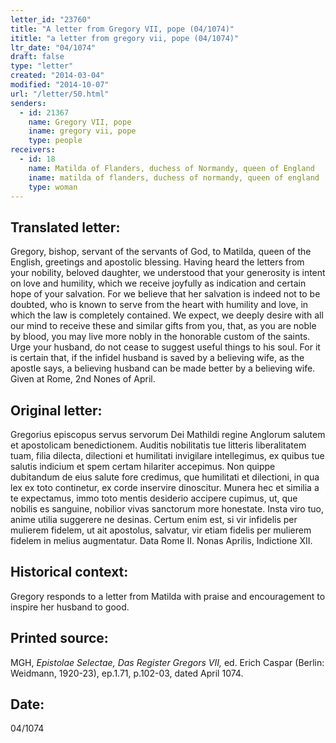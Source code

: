 ```yaml
---
letter_id: "23760"
title: "A letter from Gregory VII, pope (04/1074)"
ititle: "a letter from gregory vii, pope (04/1074)"
ltr_date: "04/1074"
draft: false
type: "letter"
created: "2014-03-04"
modified: "2014-10-07"
url: "/letter/50.html"
senders:
  - id: 21367
    name: Gregory VII, pope
    iname: gregory vii, pope
    type: people
receivers:
  - id: 18
    name: Matilda of Flanders, duchess of Normandy, queen of England
    iname: matilda of flanders, duchess of normandy, queen of england
    type: woman
---
```

<h2> Translated letter:</h2>Gregory, bishop, servant of the servants of God, to Matilda, queen of the English, greetings and apostolic blessing.
Having heard the letters from your nobility, beloved daughter, we understood that your generosity is intent on love and humility, which we receive joyfully as indication and certain hope of your salvation.  For we believe that her salvation is indeed not to be doubted, who is known to serve from the heart with humility and love, in which the law is completely contained.  We expect, we deeply desire with all our mind to receive these and similar gifts from you, that, as you are noble by blood, you may live more nobly in the honorable custom of the saints.  Urge your husband, do not cease to suggest useful things to his soul.  For it is certain that, if the infidel husband is saved by a believing wife, as the apostle says, a believing husband can be made better by a believing wife.
Given at Rome, 2nd Nones of April.
<h2 class="mt-4"> Original letter:</h2>Gregorius episcopus servus servorum Dei Mathildi regine Anglorum salutem et apostolicam benedictionem.
Auditis nobilitatis tue litteris liberalitatem tuam, filia dilecta, dilectioni et humilitati invigilare intellegimus, ex quibus tue salutis indicium et spem certam hilariter accepimus.  Non quippe dubitandum de eius salute fore credimus, que humilitati et dilectioni, in qua lex ex toto continetur, ex corde inservire dinoscitur. Munera hec et similia a te expectamus, immo toto mentis desiderio accipere cupimus, ut, que nobilis es sanguine, nobilior vivas sanctorum more honestate. Insta viro tuo, anime utilia suggerere ne desinas. Certum enim est, si vir infidelis per mulierem fidelem, ut ait apostolus, salvatur, vir etiam fidelis per mulierem fidelem in melius augmentatur. Data Rome II. Nonas Aprilis, Indictione XII.
<h2 class="mt-4"> Historical context:</h2>Gregory responds to a letter from Matilda with praise and encouragement to inspire her husband to good.
<h2 class="mt-4"> Printed source:</h2><p>MGH, <em>Epistolae Selectae, Das Register Gregors VII,</em> ed. Erich Caspar (Berlin: Weidmann, 1920-23), ep.1.71, p.102-03, dated April 1074.</p><h2 class="mt-4"> Date:</h2>04/1074